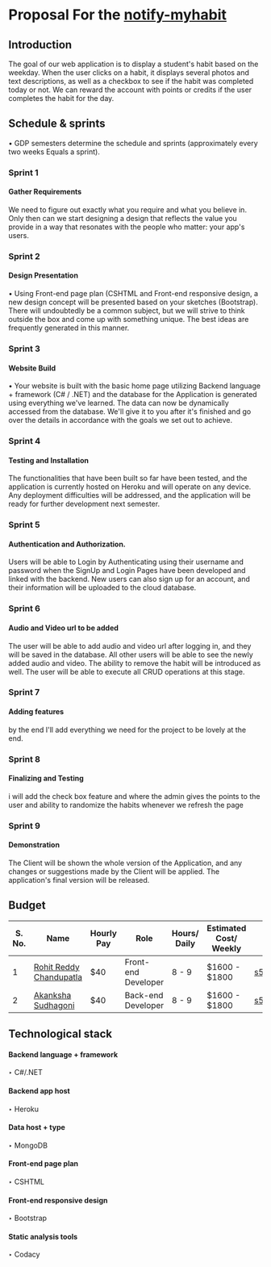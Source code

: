 # Proposal For the [notify-myhabit](https://github.com/NaveenTanuku/HabitReminder)
## Introduction
The goal of our web application is to display a student's habit based on the weekday. When the user clicks on a habit, it displays several photos and text descriptions, as well as a checkbox to see if the habit was completed today or not. We can reward the account with points or credits if the user completes the habit for the day.

## Schedule & sprints 
• GDP semesters determine the schedule and sprints (approximately every two weeks Equals a sprint).</br>

### Sprint 1  
#### Gather Requirements 
We need to figure out exactly what you require and what you believe in. Only then can we start designing a design that reflects the value you provide in a way that resonates with the people who matter: your app's users.

### Sprint 2 
####  Design Presentation
• Using Front-end page plan (CSHTML and Front-end responsive design, a new design concept will be presented based on your sketches (Bootstrap). There will undoubtedly be a common subject, but we will strive to think outside the box and come up with something unique. The best ideas are frequently generated in this manner.

### Sprint 3 
#### Website Build
• Your website is built with the basic home page utilizing Backend language + framework (C# / .NET) and the database for the Application is generated using everything we've learned. The data can now be dynamically accessed from the database. We'll give it to you after it's finished and go over the details in accordance with the goals we set out to achieve.

### Sprint 4
####  Testing and Installation
The functionalities that have been built so far have been tested, and the application is currently hosted on Heroku and will operate on any device. Any deployment difficulties will be addressed, and the application will be ready for further development next semester.

### Sprint 5
#### Authentication and Authorization. 
Users will be able to Login by Authenticating using their username and password when the SignUp and Login Pages have been developed and linked with the backend. New users can also sign up for an account, and their information will be uploaded to the cloud database.

### Sprint 6
#### Audio and Video url to be added
The user will be able to add audio and video url after logging in, and they will be saved in the database. All other users will be able to see the newly added audio and video. The ability to remove the habit will be introduced as well. The user will be able to execute all CRUD operations at this stage.

### Sprint 7
#### Adding features
by the end I'll add everything we need for the project to be lovely at the end.

### Sprint 8
#### Finalizing and Testing 
i will add the check box feature and where the admin gives the points to the user and ability to randomize the habits whenever we refresh the page
### Sprint 9
#### Demonstration
The Client will be shown the whole version of the Application, and any changes or suggestions made by the Client will be applied. The application's final version will be released.

## Budget 

| S. No. | Name                                                  |Hourly Pay|   Role            | Hours/ Daily |  Estimated Cost/ Weekly | Email  |
|------|---------------------------------------------------------|----------------------------------|-------------------------------| ------------- | -------| --|
| 1  | [Rohit Reddy Chandupatla](https://github.com/Rohitreddz)  |  $40 |    Front-end Developer   |   8 - 9 |  $1600 - $1800 |  s542423@nwmissouri.edu  |9
| 2    | [Akanksha Sudhagoni](https://github.com/S542046)        | $40  | Back-end Developer   | 8 - 9 |   $1600 - $1800 | s542046@nwmissouri.edu  |
## Technological stack
####  Backend language + framework 
‣ C#/.NET 
#### Backend app host 
‣ Heroku
#### Data host + type 
‣ MongoDB
#### Front-end page plan 
‣ CSHTML 
#### Front-end responsive design 
‣ Bootstrap
#### Static analysis tools 
‣ Codacy

  




